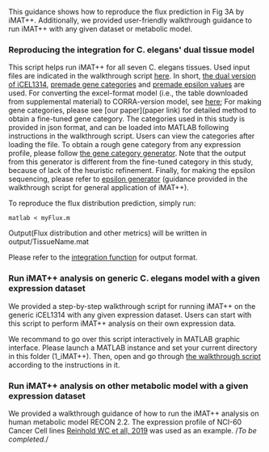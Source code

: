 This guidance shows how to reproduce the flux prediction in Fig 3A by iMAT++. Additionally, we provided user-friendly walkthrough guidance to run iMAT++ with any given dataset or metabolic model.

### Reproducing the integration for C. elegans' dual tissue model

This script helps run iMAT++ for all seven C. elegans tissues. Used input files are indicated in the walkthrough script [here](myFlux.m). In short, [the dual version of iCEL1314](./../input/Tissue.mat), [premade gene categories](./../input/geneCategories.json) and [premade epsilon values](epsilon.json) are used. 
For converting the excel-format model (i.e., the table downloaded from supplemental material) to CORRA-version model, see [here](makeWormModel.m); For making gene categories, please see [our paper](paper link) for detailed method to obtain a fine-tuned gene category. The categories used in this study is provided in json format, and can be loaded into MATLAB following instructions in the walkthrough script. Users can view the categories after loading the file. To obtain a rough gene category from any expression profile, please follow [the gene category generator](./scripts/makeGeneCategories.m). Note that the output from this generator is different from the fine-tuned category in this study, because of lack of the heuristic refinement. Finally, for making the epsilon sequencing, please refer to [epsilon generator](./../bins/makeEpsilonSeq.m) (guidance provided in the walkthrough script for general application of iMAT++).

To reproduce the flux distribution prediction, simply run:
```
matlab < myFlux.m
```
Output(Flux distribution and other metrics) will be written in output/TissueName.mat

Please refer to the [integration function](scripts/IMATplusplus.m) for output format.

### Run iMAT++ analysis on generic C. elegans model with a given expression dataset

We provided a step-by-step walkthrough script for running iMAT++ on the generic iCEL1314 with any given expression dataset. Users can start with this script to perform iMAT++ analysis on their own expression data. 

We recommand to go over this script interactively in MATLAB graphic interface. Please launch a MATLAB instance and set your current directory in this folder (1_iMAT++). Then, open and go through [the walkthrough script](walkthrough_generic.m) according to the instructions in it.

### Run iMAT++ analysis on other metabolic model with a given expression dataset

We provided a walkthrough guidance of how to run the iMAT++ analysis on human metabolic model RECON 2.2. The expression profile of NCI-60 Cancer Cell lines [Reinhold WC et all, 2019](https://cancerres.aacrjournals.org/content/79/13/3514.long) was used as an example.
/*To be completed.*/
